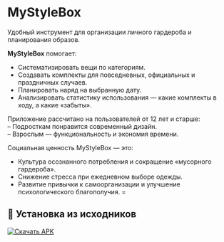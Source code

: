 # MyStyleBox

Удобный инструмент для организации личного гардероба и планирования образов.

**MyStyleBox** помогает:
- Систематизировать вещи по категориям.
- Создавать комплекты для повседневных, официальных и праздничных случаев.
- Планировать наряд на выбранную дату.
- Анализировать статистику использования — какие комплекты в ходу, а какие «забыты».

Приложение рассчитано на пользователей от 12 лет и старше:  
– Подросткам понравится современный дизайн.  
– Взрослым — функциональность и экономия времени.

Социальная ценность MyStyleBox — это:
- Культура осознанного потребления и сокращение «мусорного гардероба».
- Снижение стресса при ежедневном выборе одежды.
- Развитие привычки к самоорганизации и улучшение психологического благополучия.
=
## 🚀 Установка из исходников

[![Скачать APK](https://img.shields.io/badge/Скачать-APK-blue)](https://github.com/VeronikaGon/MyStyleBox/releases/tag/v1.0/MyStyleBox.apk)
